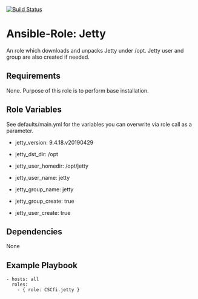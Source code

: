 [![Build Status](https://travis-ci.org/CSCfi/ansible-role-jetty.svg?branch=master)](https://travis-ci.org/CSCfi/ansible-role-jetty)

Ansible-Role: Jetty
=========

An role which downloads and unpacks Jetty under /opt. Jetty user and group are also created if needed.

Requirements
------------

None. Purpose of this role is to perform base installation.

Role Variables
--------------

See defaults/main.yml for the variables you can overwrite via role call as a parameter.

* jetty_version: 9.4.18.v20190429
* jetty_dst_dir: /opt
* jetty_user_homedir: /opt/jetty

* jetty_user_name: jetty
* jetty_group_name: jetty

* jetty_group_create: true
* jetty_user_create: true

Dependencies
------------

None

Example Playbook
----------------

    - hosts: all
      roles:
        - { role: CSCfi.jetty }



